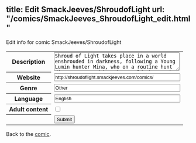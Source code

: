 title: Edit SmackJeeves/ShroudofLight
url: "/comics/SmackJeeves_ShroudofLight_edit.html"
---
Edit info for comic SmackJeeves/ShroudofLight

<form name="comic" action="http://gaepostmail.appspot.com/comic/" method="post">
<table class="comicinfo">
<tr>
<th>Description</th><td><textarea name="description" cols="40" rows="3">Shroud of Light takes place in a world enshrouded in darkness, following a Young Lumin hunter Mina, who on a routine hunt discovers something that could change the world as she knows it</textarea></td>
</tr>
<tr>
<th>Website</th><td><input type="text" name="url" value="http://shroudoflight.smackjeeves.com/comics/" size="40"/></td>
</tr>
<tr>
<th>Genre</th><td><input type="text" name="genre" value="Other" size="40"/></td>
</tr>
<tr>
<th>Language</th><td><input type="text" name="language" value="English" size="40"/></td>
</tr>
<tr>
<th>Adult content</th><td><input type="checkbox" name="adult" value="adult" /></td>
</tr>
<tr>
<th></th><td>
<input type="hidden" name="comic" value="SmackJeeves_ShroudofLight" />
<input type="submit" name="submit" value="Submit" />
</td>
</tr>
</table>
</form>

Back to the [comic](SmackJeeves_ShroudofLight.html).
